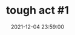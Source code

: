 ---
layout: event
title: "tough act #1"
lineup: ["I. JORDAN", "Myna", "Qwirk", "FKA Hardcore", "DJ Soyboi", "d. clemente", "Salt Pillar"]
date:  2021-12-04 23:59:00
location: "the white hotel"
image: ["/img/flyer.webp"]
background: "background-color: var(--background-red)"
colour: "black"
---